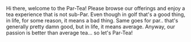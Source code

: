 Hi there, welcome to the Par-Tea! Please browse our offerings and enjoy a tea experience that is not sub-Par. Even though in golf that's a good thing, in life, for some reason, it means a bad thing. Same goes for par.. that's generally pretty damn good, but in life, it means average. Anyway, our passion is better than average tea... so let's Par-Tea!
